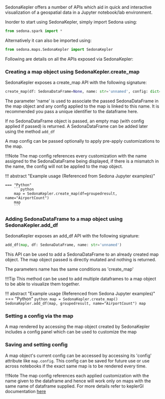 <!--
 Licensed to the Apache Software Foundation (ASF) under one
 or more contributor license agreements.  See the NOTICE file
 distributed with this work for additional information
 regarding copyright ownership.  The ASF licenses this file
 to you under the Apache License, Version 2.0 (the
 "License"); you may not use this file except in compliance
 with the License.  You may obtain a copy of the License at

   http://www.apache.org/licenses/LICENSE-2.0

 Unless required by applicable law or agreed to in writing,
 software distributed under the License is distributed on an
 "AS IS" BASIS, WITHOUT WARRANTIES OR CONDITIONS OF ANY
 KIND, either express or implied.  See the License for the
 specific language governing permissions and limitations
 under the License.
 -->

SedonaKepler offers a number of APIs which aid in quick and interactive visualization of a geospatial data in a Jupyter notebook/lab environment.

Inorder to start using SedonaKepler, simply import Sedona using:

```python
from sedona.spark import *
```

Alternatively it can also be imported using:

```python
from sedona.maps.SedonaKepler import SedonaKepler
```

Following are details on all the APIs exposed via SedonaKepler:

### **Creating a map object using SedonaKepler.create_map**

SedonaKepler exposes a create_map API with the following signature:

```python
create_map(df: SedonaDataFrame=None, name: str='unnamed', config: dict=None) -> map
```

The parameter 'name' is used to associate the passed SedonaDataFrame in the map object and any config applied to the map is linked to this name. It is recommended you pass a unique identifier to the dataframe here.

If no SedonaDataFrame object is passed, an empty map (with config applied if passed) is returned. A SedonaDataFrame can be added later using the method `add_df`

A map config can be passed optionally to apply pre-apply customizations to the map.

!!!Note
    The map config references every customization with the name assigned to the SedonaDataFrame being displayed, if there is a mismatch in the name, the config will not be applied to the map object.

!!! abstract "Example usage (Referenced from Sedona Jupyter examples)"

	=== "Python"
		```python
		map = SedonaKepler.create_map(df=groupedresult, name="AirportCount")
		map
		```

### **Adding SedonaDataFrame to a map object using SedonaKepler.add_df**

SedonaKepler exposes an add_df API with the following signature:

```python
add_df(map, df: SedonaDataFrame, name: str='unnamed')
```

This API can be used to add a SedonaDataFrame to an already created map object. The map object passed is directly mutated and nothing is returned.

The parameters name has the same conditions as 'create_map'

!!!Tip
    This method can be used to add multiple dataframes to a map object to be able to visualize them together.

!!! abstract "Example usage (Referenced from Sedona Jupyter examples)"
    === "Python"
    ```python
    map = SedonaKepler.create_map()
    SedonaKepler.add_df(map, groupedresult, name="AirportCount")
    map
    ```

### **Setting a config via the map**

A map rendered by accessing the map object created by SedonaKepler includes a config panel which can be used to customize the map

### **Saving and setting config**

A map object's current config can be accessed by accessing its 'config' attribute like `map.config`. This config can be saved for future use or use across notebooks if the exact same map is to be rendered every time.

!!!Note
    The map config references each applied customization with the name given to the dataframe and hence will work only on maps with the same name of dataframe supplied.
    For more details refer to keplerGl documentation [here](https://docs.kepler.gl/docs/keplergl-jupyter#6.-match-config-with-data)
